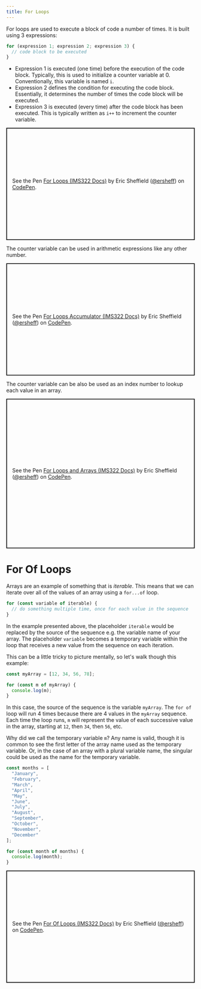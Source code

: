 ```yaml
---
title: For Loops
---
```


For loops are used to execute a block of code a number of times. It is built using 3 expressions:

```js
for (expression 1; expression 2; expression 3) {
  // code block to be executed
}
```

- Expression 1 is executed (one time) before the execution of the code block. Typically, this is used to initialize a counter variable at 0. Conventionally, this variable is named `i`.
- Expression 2 defines the condition for executing the code block. Essentially, it determines the number of times the code block will be executed.
- Expression 3 is executed (every time) after the code block has been executed. This is typically written as `i++` to increment the counter variable.
<p class="codepen" data-height="300" data-default-tab="js" data-slug-hash="OJGwpoJ" data-editable="true" data-user="ersheff" style="height: 300px; box-sizing: border-box; display: flex; align-items: center; justify-content: center; border: 2px solid; margin: 1em 0; padding: 1em;">
  <span>See the Pen <a href="https://codepen.io/ersheff/pen/OJGwpoJ">
  For Loops (IMS322 Docs)</a> by Eric Sheffield (<a href="https://codepen.io/ersheff">@ersheff</a>)
  on <a href="https://codepen.io">CodePen</a>.</span>
</p>
The counter variable can be used in arithmetic expressions like any other number.
<p class="codepen" data-height="300" data-default-tab="js" data-slug-hash="eYojvPG" data-editable="true" data-user="ersheff" style="height: 300px; box-sizing: border-box; display: flex; align-items: center; justify-content: center; border: 2px solid; margin: 1em 0; padding: 1em;">
  <span>See the Pen <a href="https://codepen.io/ersheff/pen/eYojvPG">
  For Loops Accumulator (IMS322 Docs)</a> by Eric Sheffield (<a href="https://codepen.io/ersheff">@ersheff</a>)
  on <a href="https://codepen.io">CodePen</a>.</span>
</p>
The counter variable can be also be used as an index number to lookup each value in an array.
<p class="codepen" data-height="400" data-default-tab="js" data-slug-hash="KKYBWxN" data-editable="true" data-user="ersheff" style="height: 400px; box-sizing: border-box; display: flex; align-items: center; justify-content: center; border: 2px solid; margin: 1em 0; padding: 1em;">
  <span>See the Pen <a href="https://codepen.io/ersheff/pen/KKYBWxN">
  For Loops and Arrays (IMS322 Docs)</a> by Eric Sheffield (<a href="https://codepen.io/ersheff">@ersheff</a>)
  on <a href="https://codepen.io">CodePen</a>.</span>
</p>

# For Of Loops

Arrays are an example of something that is _iterable_. This means that we can iterate over all of the values of an array using a `for...of` loop.

```js
for (const variable of iterable) {
  // do something multiple time, once for each value in the sequence
}
```

In the example presented above, the placeholder `iterable` would be replaced by the source of the sequence e.g. the variable name of your array. The placeholder `variable` becomes a temporary variable within the loop that receives a new value from the sequence on each iteration.

This can be a little tricky to picture mentally, so let's walk though this example:

```js
const myArray = [12, 34, 56, 78];

for (const m of myArray) {
  console.log(m);
}
```

In this case, the source of the sequence is the variable `myArray`. The `for of` loop will run 4 times because there are 4 values in the `myArray` sequence. Each time the loop runs, `m` will represent the value of each successive value in the array, starting at `12`, then `34`, then `56`, etc.

Why did we call the temporary variable `m`? Any name is valid, though it is common to see the first letter of the array name used as the temporary variable. Or, in the case of an array with a plural variable name, the singular could be used as the name for the temporary variable.

```js
const months = [
  "January",
  "February",
  "March",
  "April",
  "May",
  "June",
  "July",
  "August",
  "September",
  "October",
  "November",
  "December"
];

for (const month of months) {
  console.log(month);
}
```

<p class="codepen" data-height="300" data-default-tab="js" data-slug-hash="poYzNNa" data-editable="true" data-user="ersheff" style="height: 300px; box-sizing: border-box; display: flex; align-items: center; justify-content: center; border: 2px solid; margin: 1em 0; padding: 1em;">
  <span>See the Pen <a href="https://codepen.io/ersheff/pen/poYzNNa">
  For Of Loops (IMS322 Docs)</a> by Eric Sheffield (<a href="https://codepen.io/ersheff">@ersheff</a>)
  on <a href="https://codepen.io">CodePen</a>.</span>
</p>
<script async src="https://cpwebassets.codepen.io/assets/embed/ei.js"></script>
